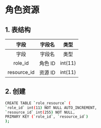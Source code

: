 # 角色资源

## 1. 表结构

|    字段     | 字段名  |  类型   |
| :---------: | :-----: | :-----: |
|    字段     | 字段名  |  类型   |
|   role_id   | 角色 ID | int(11) |
| resource_id | 资源 ID | int(11) |

## 2. 创建

```sh
CREATE TABLE `role_resource` (
`role_id` int(11) NOT NULL AUTO_INCREMENT,
`resource_id` int(255) NOT NULL,
PRIMARY KEY (`role_id`, `resource_id`)
);
```
